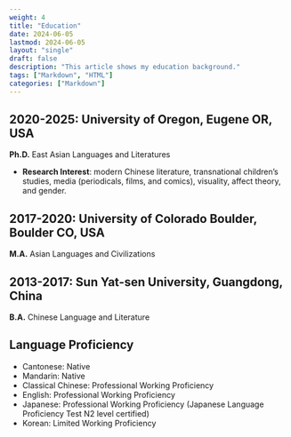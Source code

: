 ```yaml
---
weight: 4
title: "Education"
date: 2024-06-05
lastmod: 2024-06-05
layout: "single"
draft: false
description: "This article shows my education background."
tags: ["Markdown", "HTML"]
categories: ["Markdown"]
---
```


## 2020-2025: University of Oregon, Eugene OR, USA 
**Ph.D.** East Asian Languages and Literatures

- **Research Interest**: modern Chinese literature, transnational children’s studies, media (periodicals, films, and comics), visuality, affect theory, and gender.

## 2017-2020: University of Colorado Boulder, Boulder CO, USA
**M.A.** Asian Languages and Civilizations

## 2013-2017: Sun Yat-sen University, Guangdong, China
**B.A.** Chinese Language and Literature

## Language Proficiency

- Cantonese: Native
- Mandarin: Native
- Classical Chinese: Professional Working Proficiency
- English: Professional Working Proficiency
- Japanese: Professional Working Proficiency (Japanese Language Proficiency Test N2 level certified)
- Korean: Limited Working Proficiency

